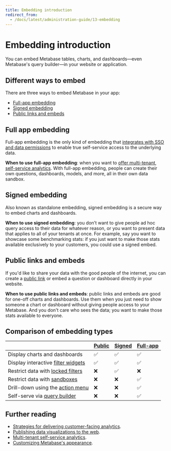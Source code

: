 ```yaml
---
title: Embedding introduction
redirect_from:
  - /docs/latest/administration-guide/13-embedding
---
```


# Embedding introduction

You can embed Metabase tables, charts, and dashboards—even Metabase's query builder—in your website or application.

## Different ways to embed

There are three ways to embed Metabase in your app:

- [Full-app embedding](#full-app-embedding)
- [Signed embedding](#signed-embedding)
- [Public links and embeds](#public-links-and-embeds)

## Full app embedding

Full-app embedding is the only kind of embedding that [integrates with SSO and data permissions](./full-app-embedding.md) to enable true self-service access to the underlying data.

**When to use full-app embedding**: when you want to [offer multi-tenant, self-service analytics](https://www.metabase.com/blog/why-full-app-embedding). With full-app embedding, people can create their own questions, dashboards, models, and more, all in their own data sandbox.

## Signed embedding

Also known as standalone embedding, signed embedding is a secure way to embed charts and dashboards.

**When to use signed embedding**: you don’t want to give people ad hoc query access to their data for whatever reason, or you want to present data that applies to all of your tenants at once. For example, say you want to showcase some benchmarking stats: if you just want to make those stats available exclusively to your customers, you could use a signed embed.

## Public links and embeds

If you'd like to share your data with the good people of the internet, you can create a [public link](../questions/sharing/public-links.md) or embed a question or dashboard directly in your website.

**When to use public links and embeds**: public links and embeds are good for one-off charts and dashboards. Use them when you just need to show someone a chart or dashboard without giving people access to your Metabase. And you don't care who sees the data; you want to make those stats available to everyone.

## Comparison of embedding types

|                                                                                                          | [Public](../questions/sharing/public-links.md) | [Signed](./signed-embedding.md) | [Full-app](./full-app-embedding.md) |
| -------------------------------------------------------------------------------------------------------- | ---------------------------------------------- | ------------------------------- | ----------------------------------- |
| Display charts and dashboards                                                                            | ✅                                             | ✅                              | ✅                                  |
| Display interactive [filter widgets](https://www.metabase.com/glossary/filter_widget)                    | ✅                                             | ✅                              | ✅                                  |
| Restrict data with [locked filters](./signed-embedding-parameters.md#restricting-data-in-a-signed-embed) | ❌                                             | ✅                              | ❌                                  |
| Restrict data with [sandboxes](../permissions/data-sandboxes.md)                                         | ❌                                             | ❌                              | ✅                                  |
| Drill-down using the [action menu](https://www.metabase.com/learn/questions/drill-through)               | ❌                                             | ❌                              | ✅                                  |
| Self-serve via [query builder](https://www.metabase.com/glossary/query_builder)                          | ❌                                             | ❌                              | ✅                                  |

## Further reading

- [Strategies for delivering customer-facing analytics](https://www.metabase.com/learn/embedding/embedding-overview).
- [Publishing data visualizations to the web](https://www.metabase.com/learn/embedding/embedding-charts-and-dashboards).
- [Multi-tenant self-service analytics](https://www.metabase.com/learn/embedding/multi-tenant-self-service-analytics).
- [Customizing Metabase's appearance](../configuring-metabase/appearance.md).
